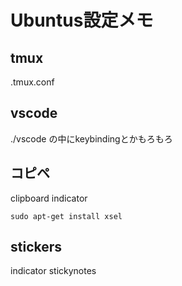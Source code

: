# Ubuntus設定メモ
## tmux
.tmux.conf

## vscode
./vscode
の中にkeybindingとかもろもろ

## コピペ
clipboard indicator
```
sudo apt-get install xsel

```

## stickers
indicator stickynotes